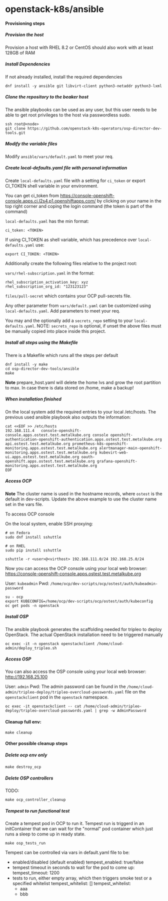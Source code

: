 # openstack-k8s/ansible

#### Provisioning steps

##### Provision the host

Provision a host with RHEL 8.2 or CentOS should also work with at least 128GB of RAM


##### Install Dependencies

If not already installed, install the required dependencies

```
dnf install -y ansible git libvirt-client python3-netaddr python3-lxml
```

##### Clone the repository to the beaker host

The ansible playbooks can be used as any user, but this user needs to be able to
get root privileges to the host via passwordless sudo.

```
ssh root@<node>
git clone https://github.com/openstack-k8s-operators/osp-director-dev-tools.git
```

##### Modify the variable files

Modify `ansible/vars/default.yaml` to meet your req.

##### Create local-defaults.yaml file with personal information

Create `local-defaults.yaml` file with a setting for `ci_token`
or export CI_TOKEN shell variable in your environment.

You can get ci_token from https://console-openshift-console.apps.ci.l2s4.p1.openshiftapps.com/
by clicking on your name in the top right corner and coping the login
command (the token is part of the command)

`local-defaults.yaml` has the min format:

```
ci_token: <TOKEN>
```

If using CI_TOKEN as shell variable, which has precedence over
`local-defaults.yaml` use:

```
export CI_TOKEN: <TOKEN>
```

Additionally create the following files relative to the
project root:

`vars/rhel-subscription.yaml` in the format:

```
rhel_subscription_activation_key: xyz
rhel_subscription_org_id: "123123123"
```

`files/pull-secret` which contains your OCP pull-secrets file.

Any other parameter from `vars/default.yaml` can be customized using
`local-defaults.yaml`. Add parameters to meet your req.

You may and the optionally add a `secrets_repo` setting to your `local-defaults.yaml`.
NOTE: `secrets_repo` is optional, if unset the above files must be manually copied
into place inside this project.

##### Install all steps using the Makefile

There is a Makefile which runs all the steps per default

```
dnf install -y make
cd osp-director-dev-tools/ansible
make
```

**Note**
prepare_host.yaml will delete the home lvs and grow the root partition to max.
In case there is data stored on /home, make a backup!

##### When installation finished

On the local system add the required entries to your local /etc/hosts. The previous used ansible playbook also outputs the information:

```
cat <<EOF >> /etc/hosts
192.168.111.4   console-openshift-console.apps.ostest.test.metalkube.org console openshift-authentication-openshift-authentication.apps.ostest.test.metalkube.org api.ostest.test.metalkube.org prometheus-k8s-openshift-monitoring.apps.ostest.test.metalkube.org alertmanager-main-openshift-monitoring.apps.ostest.test.metalkube.org kubevirt-web-ui.apps.ostest.test.metalkube.org oauth-openshift.apps.ostest.test.metalkube.org grafana-openshift-monitoring.apps.ostest.test.metalkube.org
EOF
```

##### Access OCP
**Note**
The cluster name is used in the hostname records, where `ostest` is the default in dev-scripts.
Update the above example to use the cluster name set in the vars file.

To access OCP console

On the local system, enable SSH proxying:
```
# on Fedora
sudo dnf install sshuttle

# on RHEL
sudo pip install sshuttle

sshuttle -r <user>@<virthost> 192.168.111.0/24 192.168.25.0/24
```

Now you can access the OCP console using your local web browser: <https://console-openshift-console.apps.ostest.test.metalkube.org>

User: `kubeadmin`
Pwd: `/home/ocp/dev-scripts/ocp/ostest/auth/kubeadmin-password`

```
su - ocp
export KUBECONFIG=/home/ocp/dev-scripts/ocp/ostest/auth/kubeconfig
oc get pods -n openstack
```

##### Install OSP

The ansible playbook generates the scaffolding needed for tripleo to deploy OpenStack. The actual OpenStack installation need to be triggered manually
```
oc exec -it -n openstack openstackclient /home/cloud-admin/deploy_tripleo.sh
```

##### Access OSP
You can also access the OSP console using your local web browser: <http://192.168.25.100>

User: `admin`
Pwd: The admin password can be found in the `/home/cloud-admin/tripleo-deploy/tripleo-overcloud-passwords.yaml` file on the `openstackclient` pod in the `openstack` namespace.
```
oc exec -it openstackclient -- cat /home/cloud-admin/tripleo-deploy/tripleo-overcloud-passwords.yaml | grep -w AdminPassword
```

#### Cleanup full env:

```
make cleanup
```

#### Other possible cleanup steps

##### Delete ocp env only

```
make destroy_ocp
```

##### Delete OSP controllers
TODO:
```
make ocp_controller_cleanup
```

##### Tempest to run functional test

Create a tempest pod in OCP to run it. Tempest run is triggerd in an initContainer that we can wait
for the "normal" pod container which just runs a sleep to come up in ready state.

```
make osp_tests_run
```

Tempest can be controlled via vars in default.yaml file to be:
* enabled/disabled (default enabled)
  tempest_enabled: true/false
* tempest timeout in seconds to wait for the pod to come up:
  tempest_timeout: 1200
* tests to run, either empty array, which then triggers smoke test
  or a specified whitelist
  tempest_whitelist: []
  tempest_whitelist:
  - aaa
  - bbb
